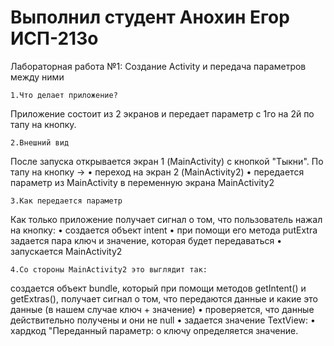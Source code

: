   # Выполнил студент Анохин Егор ИСП-213о
  Лабораторная работа №1: Создание Activity и передача параметров между ними
  
    1.Что делает приложение?
  Приложение состоит из 2 экранов и передает параметр с 1го на 2й по тапу на кнопку.
  
    2.Внешний вид
  После запуска открывается экран 1 (MainActivity) с кнопкой "Тыкни". По тапу
  на кнопку ->
  • переход на экран 2 (MainActivity2) • передается параметр из MainActivity в переменную экрана MainActivity2
  
    3.Как передается параметр
  Как только приложение получает сигнал о том, что пользователь нажал на кнопку:
  • создается объект intent
  • при помощи его метода
  putExtra задается пара ключ и значение, которая будет передаваться
  • запускается MainActivity2
  
    4.Со стороны MainActivity2 это выглядит так:
  создается объект bundle, который при помощи методов getIntent() и getExtras(), получает сигнал о том, что передаются данные и какие это данные (в нашем случае ключ + значение)
  • проверяется, что данные действительно получены и они не null
  • задается значение TextView:
  • хардкод "Переданный параметр: о ключу определяется значение.
  

